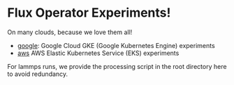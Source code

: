 # Flux Operator Experiments!

On many clouds, because we love them all!

 - [google](google): Google Cloud GKE (Google Kubernetes Engine) experiments
 - [aws](aws) AWS Elastic Kubernetes Service (EKS) experiments
 
For lammps runs, we provide the processing script in the root directory here
to avoid redundancy.
